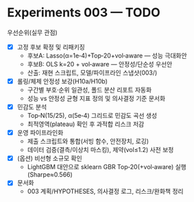 # Experiments 003 — TODO

우선순위(실무 관점)
- [x] 고정 후보 확정 및 리패키징
  - 후보A: Lasso(α=1e‑4)+Top‑20+vol‑aware — 성능 극대화안
  - 후보B: OLS k=20 + vol‑aware — 안정성/단순성 우선안
  - 산출: 재현 스크립트, 모델/파이프라인 스냅샷(003/)
- [x] 롤링/체제 안정성 보강(H10a/H10b)
  - 구간별 부호·순위 일관성, 폴드 분산 리포트 자동화
  - 성능 vs 안정성 균형 지표 정의 및 의사결정 기준 문서화
- [x] 민감도 분석
  - Top‑N(15/25), α(5e‑4) 그리드로 민감도 곡선 생성
  - 최적영역(plateau) 확인 후 과적합 리스크 저감
- [x] 운영 파이프라인화
  - 제출 스크립트와 통합(서빙 함수, 안전장치, 로깅)
  - 데이터 검증(결측/이상치 마스킹), 제약(vol≤1.2) 사전 보정
- [x] (옵션) 비선형 소규모 확인
  - LightGBM 대안으로 sklearn GBR Top‑20(+vol‑aware) 실행(Sharpe≈0.566)
- [x] 문서화
  - 003 계획/HYPOTHESES, 의사결정 로그, 리스크/완화책 정리
